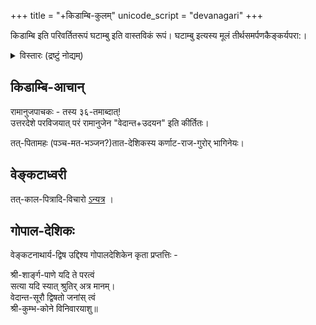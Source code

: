 +++
title = "+किडाम्बि-कुलम्"
unicode_script = "devanagari"
+++

किडाम्बि इति परिवर्तितरूपं घटाम्बु  इति वास्तविकं रूपं।  घटाम्बु इत्यस्य  मूलं  तीर्थसमर्पणकैङ्कर्यपरा:।

<details><summary>विस्तारः (द्रष्टुं नोद्यम्)</summary>

> Kidambi Actually refers to the old name of the Village Kīl̥ambi currently near Kanchi.

- some guess. but the dIrgha conflicts with that theory.
</details>


## किडाम्बि-आचान्
रामानुजपाचकः - तस्य ३६-तमाब्दात्!  
उत्तरदेशे परविजयात् परं रामानुजेन "वेदान्त+उदयन" इति कीर्तितः। 

तत्-पितामहः (पञ्च-मत-भञ्जन?)तात-देशिकस्य कर्णाट-राज-गुरोर् भागिनेयः। 

## वेङ्कटाध्वरी
तत्-काल-पित्रादि-विचारो [ऽन्यत्र](/kAvyam/laxyam/champUH/vishva-guNAdarshaH/01_upodghAtaH) । 

## गोपाल-देशिकः
वेङ्कटनाथार्य-द्विष उद्दिश्य गोपालदेशिकेन कृता प्रप्तत्तिः - 

श्री-शार्ङ्ग-पाणे यदि ते परत्वं  
सत्या यदि स्यात् श्रुतिर् अत्र मानम्।  
वेदान्त-सूरौ द्विषतो जनांस् त्वं  
श्री-कुम्भ-कोने विनिवारयाशु॥
